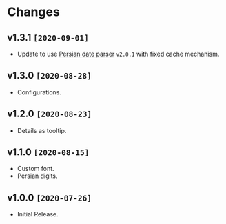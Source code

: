 # Changes

## v1.3.1 `[2020-09-01]`

- Update to use [Persian date parser](https://github.com/yousefvand/persian-date-parser) `v2.0.1` with fixed cache mechanism.

## v1.3.0 `[2020-08-28]`

- Configurations.

## v1.2.0 `[2020-08-23]`

- Details as tooltip.

## v1.1.0 `[2020-08-15]`

- Custom font.
- Persian digits.

## v1.0.0 `[2020-07-26]`

- Initial Release.

